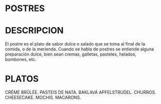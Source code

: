 # POSTRES

# DESCRIPCION
El postre es el plato de sabor dulce o salado que se toma al final de la comida, o de la merienda. Cuando se habla de postres se entiende alguna preparación dulce, bien sean cremas, galletas, pasteles, helados, bombones, etc.

# PLATOS
CRÉME BRÛLÉE. 
PASTEIS DE NATA. 
BAKLAVÁ 
APFELSTRUDEL. 
CHURROS. 
CHEESECAKE.
MOCHIS. 
MACARONS.